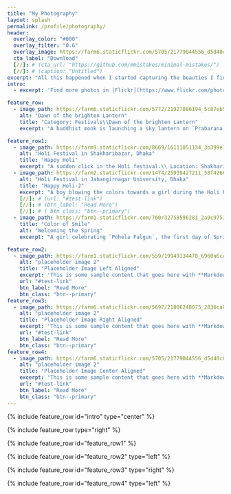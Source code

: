 ```yaml
---
title: "My Photography"
layout: splash
permalink: /profile/photography/
header:
  overlay_color: "#000"
  overlay_filter: "0.6"
  overlay_image: https://farm6.staticflickr.com/5705/21779044556_d5d40c8c17_k.jpg
  cta_label: "Download"
  [//]: # (cta_url: "https://github.com/mmistakes/minimal-mistakes/")
  [//]: # (caption: "Untitled")  
excerpt: "All this happened when I started capturing the beauties I find in the surroundings"
intro: 
  - excerpt: 'Find more photos in [Flickr](https://www.flickr.com/photos/roysclick/)'

feature_row:
  - image_path: https://farm6.staticflickr.com/5772/21927086194_5c87eb5482_b.jpg
    alt: "Dawn of the brighten Lantern"
    title: "Category: Festivals\\Dawn of the brighten Lantern"
    excerpt: "A buddhist monk is launching a sky lantern on `Prabarana Purnima`.\\ Location: Buddhist temple, Dhaka, Bangladesh."

feature_row1:
  - image_path: https://farm9.staticflickr.com/8669/16111051134_3b399e1515_b.jpg
    alt: "Holi Festival in Shakharibazar, Dhaka"
    title: "Happy Holi"
    excerpt: "A sudden click in the Holi festival.\\ Location: Shakharibazar, Dhaka, Bangladesh"
  - image_path: https://farm2.staticflickr.com/1474/25939427211_58f4266fc9_b.jpg
    alt: "Holi Festival in Jahangirnagar University, Dhaka"
    title: "Happy Holi-2"
    excerpt: "A boy blowing the colors towards a girl during the Holi Festival.\\ Location: Jahangirnagar University, Dhaka, Bangladesh"
    [//]: # (url: "#test-link")
    [//]: # (btn_label: "Read More")
    [//]: # ( btn_class: "btn--primary")
  - image_path: https://farm1.staticflickr.com/760/32758596281_2a9c975340_b.jpg
    title: "Color of Smile"
    alt: "Welcoming the Spring"
    excerpt: "A girl celebrating `Pohela Falgun`, the first day of Spring.\\ Location: Fine Arts, DU, Dhaka, Bangladesh"

feature_row2:
  - image_path: https://farm1.staticflickr.com/559/19949134478_6960a6cc2c_k.jpg
    alt: "placeholder image 2"
    title: "Placeholder Image Left Aligned"
    excerpt: 'This is some sample content that goes here with **Markdown** formatting. Left aligned with `type="left"`'
    url: "#test-link"
    btn_label: "Read More"
    btn_class: "btn--primary"
feature_row3:
  - image_path: https://farm6.staticflickr.com/5697/21806248075_2836ca0600_k.jpg
    alt: "placeholder image 2"
    title: "Placeholder Image Right Aligned"
    excerpt: 'This is some sample content that goes here with **Markdown** formatting. Right aligned with `type="right"`'
    url: "#test-link"
    btn_label: "Read More"
    btn_class: "btn--primary"
feature_row4:
  - image_path: https://farm6.staticflickr.com/5705/21779044556_d5d40c8c17_k.jpg
    alt: "placeholder image 2"
    title: "Placeholder Image Center Aligned"
    excerpt: 'This is some sample content that goes here with **Markdown** formatting. Centered with `type="center"`'
    url: "#test-link"
    btn_label: "Read More"
    btn_class: "btn--primary"
---
```


{% include feature_row id="intro" type="center" %}

{% include feature_row type="right" %}

{% include feature_row id="feature_row1" %}

{% include feature_row id="feature_row2" type="left" %}

{% include feature_row id="feature_row3" type="right" %}

{% include feature_row id="feature_row4" type="left" %}
